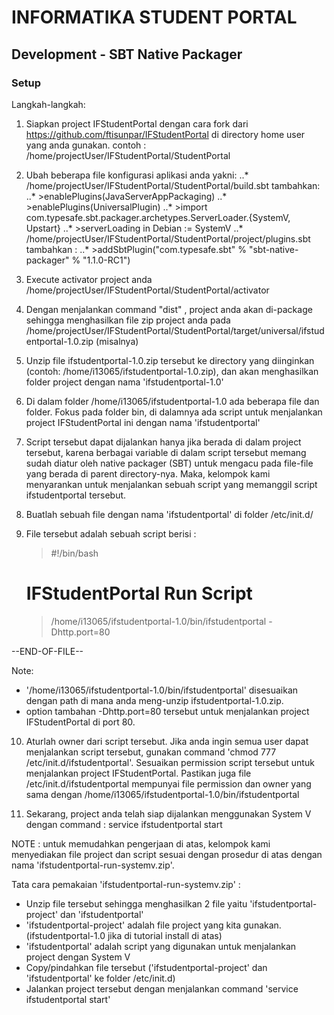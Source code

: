 # INFORMATIKA STUDENT PORTAL

## Development - SBT Native Packager

### Setup

Langkah-langkah:

1. Siapkan project IFStudentPortal dengan cara fork dari https://github.com/ftisunpar/IFStudentPortal di directory home user yang anda gunakan. contoh : /home/projectUser/IFStudentPortal/StudentPortal

2. Ubah beberapa file konfigurasi aplikasi anda yakni:
..* /home/projectUser/IFStudentPortal/StudentPortal/build.sbt
	tambahkan:
		..* >enablePlugins(JavaServerAppPackaging)
		..* >enablePlugins(UniversalPlugin)
		..* >import com.typesafe.sbt.packager.archetypes.ServerLoader.{SystemV, Upstart}
		..* >serverLoading in Debian := SystemV
..* /home/projectUser/IFStudentPortal/StudentPortal/project/plugins.sbt
	tambahkan :
		..* >addSbtPlugin("com.typesafe.sbt" % "sbt-native-packager" % "1.1.0-RC1")
3. Execute activator project anda /home/projectUser/IFStudentPortal/StudentPortal/activator

4. Dengan menjalankan command "dist" , project anda akan di-package sehingga menghasilkan file zip project anda pada /home/projectUser/IFStudentPortal/StudentPortal/target/universal/ifstudentportal-1.0.zip (misalnya)

5. Unzip file ifstudentportal-1.0.zip tersebut ke directory yang diinginkan (contoh: /home/i13065/ifstudentportal-1.0.zip), dan akan menghasilkan folder project dengan nama 'ifstudentportal-1.0'

6. Di dalam folder /home/i13065/ifstudentportal-1.0 ada beberapa file dan folder. Fokus pada folder bin, di dalamnya ada script untuk menjalankan project IFStudentPortal ini dengan nama 'ifstudentportal'

7. Script tersebut dapat dijalankan hanya jika berada di dalam project tersebut, karena berbagai variable di dalam script tersebut memang sudah diatur oleh native packager (SBT) untuk mengacu pada file-file yang berada di parent directory-nya. Maka, kelompok kami menyarankan untuk menjalankan sebuah script yang memanggil script ifstudentportal tersebut.

8. Buatlah sebuah file dengan nama 'ifstudentportal' di folder /etc/init.d/

9. File tersebut adalah sebuah script berisi :
	>#!/bin/bash
	# IFStudentPortal Run Script
	>/home/i13065/ifstudentportal-1.0/bin/ifstudentportal -Dhttp.port=80

--END-OF-FILE--

Note:
* '/home/i13065/ifstudentportal-1.0/bin/ifstudentportal' disesuaikan dengan path di mana anda meng-unzip ifstudentportal-1.0.zip.
* option tambahan -Dhttp.port=80 tersebut untuk menjalankan project IFStudentPortal di port 80.

10. Aturlah owner dari script tersebut. Jika anda ingin semua user dapat menjalankan script tersebut, gunakan command 'chmod 777 /etc/init.d/ifstudentportal'. Sesuaikan permission script tersebut untuk menjalankan project IFStudentPortal. Pastikan juga file /etc/init.d/ifstudentportal mempunyai file permission dan owner yang sama dengan /home/i13065/ifstudentportal-1.0/bin/ifstudentportal

11. Sekarang, project anda telah siap dijalankan menggunakan System V dengan command : service ifstudentportal start



NOTE : untuk memudahkan pengerjaan di atas, kelompok kami menyediakan file project dan script sesuai dengan prosedur di atas dengan nama 'ifstudentportal-run-systemv.zip'.

Tata cara pemakaian 'ifstudentportal-run-systemv.zip' :
* Unzip file tersebut sehingga menghasilkan 2 file yaitu 'ifstudentportal-project' dan 'ifstudentportal'
* 'ifstudentportal-project' adalah file project yang kita gunakan. (ifstudentportal-1.0 jika di tutorial install di atas)
* 'ifstudentportal' adalah script yang digunakan untuk menjalankan project dengan System V
* Copy/pindahkan file tersebut ('ifstudentportal-project' dan 'ifstudentportal' ke folder /etc/init.d)
* Jalankan project tersebut dengan menjalankan command 'service ifstudentportal start'
